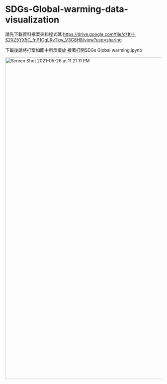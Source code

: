 # SDGs-Global-warming-data-visualization

請先下載資料檔案夾和程式碼
https://drive.google.com/file/d/1tH-S2XZ5YX5C_fnP1OgLRvTkw_V3G8H8/view?usp=sharing

下載後請將打案如圖中所示擺放
接著打開SDGs Global warming.ipynb

<img width="1032" alt="Screen Shot 2021-05-26 at 11 21 11 PM" src="https://user-images.githubusercontent.com/76436175/119686599-10f8e780-be79-11eb-99a8-c2479d3a28c2.png">


